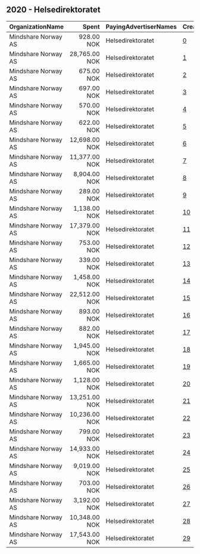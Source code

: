 ## 2020 - Helsedirektoratet 
|OrganizationName|Spent|PayingAdvertiserNames|CreativeUrls|Impressions|Genders|AgeBrackets|CountryCodes|BillingAddresses|CandidateBallotInformation|
|:---|---:|:---|:---|---:|:---|:---|:---|:---|:---|
|Mindshare Norway AS|928.00 NOK|Helsedirektoratet|[0](https://www.snap.com/political-ads/asset/225f22fa6e9d57a608ad6e551760f7b038a7083267aaceaa7fd6052383ed715f?mediaType=mp4)|50,475||15-17|norway|"Kongens gate 6,Oslo,0153,NO"||
|Mindshare Norway AS|28,765.00 NOK|Helsedirektoratet|[1](https://www.snap.com/political-ads/asset/a62c45dd1e0e5d7d1e1551c9a8b3dd47fae5fba616e3dcdbf343772f0ba8a042?mediaType=mp4)|400,573||15-17|norway|"Kongens gate 6,Oslo,0153,NO"||
|Mindshare Norway AS|675.00 NOK|Helsedirektoratet|[2](https://www.snap.com/political-ads/asset/2efcafe4555a2e8c87b0225f4a2de036faa612e1c186be63226f7e704bd23b63?mediaType=mp4)|38,421||15-17|norway|"Kongens gate 6,Oslo,0153,NO"||
|Mindshare Norway AS|697.00 NOK|Helsedirektoratet|[3](https://www.snap.com/political-ads/asset/2efcafe4555a2e8c87b0225f4a2de036faa612e1c186be63226f7e704bd23b63?mediaType=mp4)|9,922||15-17|norway|"Kongens gate 6,Oslo,0153,NO"||
|Mindshare Norway AS|570.00 NOK|Helsedirektoratet|[4](https://www.snap.com/political-ads/asset/225f22fa6e9d57a608ad6e551760f7b038a7083267aaceaa7fd6052383ed715f?mediaType=mp4)|8,446||15-17|norway|"Kongens gate 6,Oslo,0153,NO"||
|Mindshare Norway AS|622.00 NOK|Helsedirektoratet|[5](https://www.snap.com/political-ads/asset/a62c45dd1e0e5d7d1e1551c9a8b3dd47fae5fba616e3dcdbf343772f0ba8a042?mediaType=mp4)|9,412||15-17|norway|"Kongens gate 6,Oslo,0153,NO"||
|Mindshare Norway AS|12,698.00 NOK|Helsedirektoratet|[6](https://www.snap.com/political-ads/asset/aacce9d7613fe45d5a4e57e72b2bbce8c12023025d01ab384db56af6860b1536?mediaType=mp4)|448,217||15-17|norway|"Kongens gate 6,Oslo,0153,NO"||
|Mindshare Norway AS|11,377.00 NOK|Helsedirektoratet|[7](https://www.snap.com/political-ads/asset/2efcafe4555a2e8c87b0225f4a2de036faa612e1c186be63226f7e704bd23b63?mediaType=mp4)|409,546||15-17|norway|"Kongens gate 6,Oslo,0153,NO"||
|Mindshare Norway AS|8,904.00 NOK|Helsedirektoratet|[8](https://www.snap.com/political-ads/asset/2efcafe4555a2e8c87b0225f4a2de036faa612e1c186be63226f7e704bd23b63?mediaType=mp4)|122,567||15-17|norway|"Kongens gate 6,Oslo,0153,NO"||
|Mindshare Norway AS|289.00 NOK|Helsedirektoratet|[9](https://www.snap.com/political-ads/asset/b692e3df58f332130ce3f15124481e3d2a994d32f334d300b0b96c918c27873c?mediaType=mp4)|4,925||18-20|norway|"Kongens gate 6,Oslo,0153,NO"||
|Mindshare Norway AS|1,138.00 NOK|Helsedirektoratet|[10](https://www.snap.com/political-ads/asset/b692e3df58f332130ce3f15124481e3d2a994d32f334d300b0b96c918c27873c?mediaType=mp4)|16,613||15-17|norway|"Kongens gate 6,Oslo,0153,NO"||
|Mindshare Norway AS|17,379.00 NOK|Helsedirektoratet|[11](https://www.snap.com/political-ads/asset/b692e3df58f332130ce3f15124481e3d2a994d32f334d300b0b96c918c27873c?mediaType=mp4)|629,128||15-17|norway|"Kongens gate 6,Oslo,0153,NO"||
|Mindshare Norway AS|753.00 NOK|Helsedirektoratet|[12](https://www.snap.com/political-ads/asset/b692e3df58f332130ce3f15124481e3d2a994d32f334d300b0b96c918c27873c?mediaType=mp4)|42,935||15-17|norway|"Kongens gate 6,Oslo,0153,NO"||
|Mindshare Norway AS|339.00 NOK|Helsedirektoratet|[13](https://www.snap.com/political-ads/asset/a62c45dd1e0e5d7d1e1551c9a8b3dd47fae5fba616e3dcdbf343772f0ba8a042?mediaType=mp4)|5,584||18-20|norway|"Kongens gate 6,Oslo,0153,NO"||
|Mindshare Norway AS|1,458.00 NOK|Helsedirektoratet|[14](https://www.snap.com/political-ads/asset/6772c48cf8366903eb6abd5c30582f2624df699035c1ad78f2b847c63c6a726b?mediaType=mp4)|24,185||18-20|norway|"Kongens gate 6,Oslo,0153,NO"||
|Mindshare Norway AS|22,512.00 NOK|Helsedirektoratet|[15](https://www.snap.com/political-ads/asset/aacce9d7613fe45d5a4e57e72b2bbce8c12023025d01ab384db56af6860b1536?mediaType=mp4)|313,489||15-17|norway|"Kongens gate 6,Oslo,0153,NO"||
|Mindshare Norway AS|893.00 NOK|Helsedirektoratet|[16](https://www.snap.com/political-ads/asset/6772c48cf8366903eb6abd5c30582f2624df699035c1ad78f2b847c63c6a726b?mediaType=mp4)|49,000||15-17|norway|"Kongens gate 6,Oslo,0153,NO"||
|Mindshare Norway AS|882.00 NOK|Helsedirektoratet|[17](https://www.snap.com/political-ads/asset/aacce9d7613fe45d5a4e57e72b2bbce8c12023025d01ab384db56af6860b1536?mediaType=mp4)|47,967||15-17|norway|"Kongens gate 6,Oslo,0153,NO"||
|Mindshare Norway AS|1,945.00 NOK|Helsedirektoratet|[18](https://www.snap.com/political-ads/asset/aacce9d7613fe45d5a4e57e72b2bbce8c12023025d01ab384db56af6860b1536?mediaType=mp4)|30,677||18-20|norway|"Kongens gate 6,Oslo,0153,NO"||
|Mindshare Norway AS|1,665.00 NOK|Helsedirektoratet|[19](https://www.snap.com/political-ads/asset/6772c48cf8366903eb6abd5c30582f2624df699035c1ad78f2b847c63c6a726b?mediaType=mp4)|24,308||15-17|norway|"Kongens gate 6,Oslo,0153,NO"||
|Mindshare Norway AS|1,128.00 NOK|Helsedirektoratet|[20](https://www.snap.com/political-ads/asset/225f22fa6e9d57a608ad6e551760f7b038a7083267aaceaa7fd6052383ed715f?mediaType=mp4)|18,249||18-20|norway|"Kongens gate 6,Oslo,0153,NO"||
|Mindshare Norway AS|13,251.00 NOK|Helsedirektoratet|[21](https://www.snap.com/political-ads/asset/b692e3df58f332130ce3f15124481e3d2a994d32f334d300b0b96c918c27873c?mediaType=mp4)|205,540||15-17|norway|"Kongens gate 6,Oslo,0153,NO"||
|Mindshare Norway AS|10,236.00 NOK|Helsedirektoratet|[22](https://www.snap.com/political-ads/asset/6772c48cf8366903eb6abd5c30582f2624df699035c1ad78f2b847c63c6a726b?mediaType=mp4)|365,515||15-17|norway|"Kongens gate 6,Oslo,0153,NO"||
|Mindshare Norway AS|799.00 NOK|Helsedirektoratet|[23](https://www.snap.com/political-ads/asset/a62c45dd1e0e5d7d1e1551c9a8b3dd47fae5fba616e3dcdbf343772f0ba8a042?mediaType=mp4)|43,973||15-17|norway|"Kongens gate 6,Oslo,0153,NO"||
|Mindshare Norway AS|14,933.00 NOK|Helsedirektoratet|[24](https://www.snap.com/political-ads/asset/a62c45dd1e0e5d7d1e1551c9a8b3dd47fae5fba616e3dcdbf343772f0ba8a042?mediaType=mp4)|526,795||15-17|norway|"Kongens gate 6,Oslo,0153,NO"||
|Mindshare Norway AS|9,019.00 NOK|Helsedirektoratet|[25](https://www.snap.com/political-ads/asset/6772c48cf8366903eb6abd5c30582f2624df699035c1ad78f2b847c63c6a726b?mediaType=mp4)|119,189||15-17|norway|"Kongens gate 6,Oslo,0153,NO"||
|Mindshare Norway AS|703.00 NOK|Helsedirektoratet|[26](https://www.snap.com/political-ads/asset/aacce9d7613fe45d5a4e57e72b2bbce8c12023025d01ab384db56af6860b1536?mediaType=mp4)|10,297||15-17|norway|"Kongens gate 6,Oslo,0153,NO"||
|Mindshare Norway AS|3,192.00 NOK|Helsedirektoratet|[27](https://www.snap.com/political-ads/asset/2efcafe4555a2e8c87b0225f4a2de036faa612e1c186be63226f7e704bd23b63?mediaType=mp4)|54,569||18-20|norway|"Kongens gate 6,Oslo,0153,NO"||
|Mindshare Norway AS|10,348.00 NOK|Helsedirektoratet|[28](https://www.snap.com/political-ads/asset/225f22fa6e9d57a608ad6e551760f7b038a7083267aaceaa7fd6052383ed715f?mediaType=mp4)|377,127||15-17|norway|"Kongens gate 6,Oslo,0153,NO"||
|Mindshare Norway AS|17,543.00 NOK|Helsedirektoratet|[29](https://www.snap.com/political-ads/asset/225f22fa6e9d57a608ad6e551760f7b038a7083267aaceaa7fd6052383ed715f?mediaType=mp4)|255,521||15-17|norway|"Kongens gate 6,Oslo,0153,NO"||
